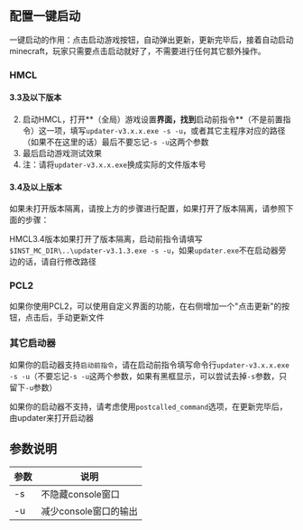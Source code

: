 ## 配置一键启动

一键启动的作用：点击启动游戏按钮，自动弹出更新，更新完毕后，接着自动启动minecraft，玩家只需要点击启动就好了，不需要进行任何其它额外操作。

### HMCL

#### 3.3及以下版本

2. 启动HMCL，打开**（全局）游戏设置**界面，找到**启动前指令**（不是前置指令）这一项，填写`updater-v3.x.x.exe -s -u`，或者其它主程序对应的路径（如果不在这里的话）最后不要忘记`-s -u`这两个参数
3. 最后启动游戏测试效果
4. 注：请将`updater-v3.x.x.exe`换成实际的文件版本号

#### 3.4及以上版本

如果未打开版本隔离，请按上方的步骤进行配置，如果打开了版本隔离，请参照下面的步骤：

HMCL3.4版本如果打开了版本隔离，启动前指令请填写`$INST_MC_DIR\..\updater-v3.1.3.exe -s -u`，如果`updater.exe`不在启动器旁边的话，请自行修改路径

### PCL2

如果你使用PCL2，可以使用自定义界面的功能，在右侧增加一个"点击更新"的按钮，点击后，手动更新文件

### 其它启动器

如果你的启动器支持`启动前指令`，请在启动前指令填写命令行`updater-v3.x.x.exe -s -u`（不要忘记`-s -u`这两个参数，如果有黑框显示，可以尝试去掉`-s`参数，只留下`-u`参数）

如果你的启动器不支持，请考虑使用`postcalled_command`选项，在更新完毕后，由updater来打开启动器

## 参数说明

| 参数 | 说明                  |
| ---- | --------------------- |
| -s   | 不隐藏console窗口     |
| -u   | 减少console窗口的输出 |


